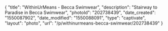 {
    "title": "WithinUrMeans - Becca Swimwear",
    "description": "Stairway to Paradise in Becca Swimwear",
    "photoId": "202738439",
    "date_created": "1550087902",
    "date_modified": "1550088091",
    "type": "captivate",
    "layout": "photo",
    "url": "\/p\/withinurmeans-becca-swimwear\/202738439"
}